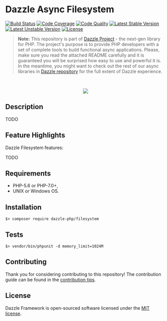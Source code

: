 # Dazzle Async Filesystem

[![Build Status](https://travis-ci.org/dazzle-php/filesystem.svg)](https://travis-ci.org/dazzle-php/filesystem)
[![Code Coverage](https://scrutinizer-ci.com/g/dazzle-php/filesystem/badges/coverage.png?b=master)](https://scrutinizer-ci.com/g/dazzle-php/filesystem/?branch=master)
[![Code Quality](https://scrutinizer-ci.com/g/dazzle-php/filesystem/badges/quality-score.png?b=master)](https://scrutinizer-ci.com/g/dazzle-php/filesystem/?branch=master)
[![Latest Stable Version](https://poser.pugx.org/dazzle-php/filesystem/v/stable)](https://packagist.org/packages/dazzle-php/filesystem) 
[![Latest Unstable Version](https://poser.pugx.org/dazzle-php/filesystem/v/unstable)](https://packagist.org/packages/dazzle-php/filesystem) 
[![License](https://poser.pugx.org/dazzle-php/filesystem/license)](https://packagist.org/packages/dazzle-php/filesystem/license)

> **Note:** This repository is part of [Dazzle Project](https://github.com/dazzle-php/dazzle) - the next-gen library for PHP. The project's purpose is to provide PHP developers with a set of complete tools to build functional async applications. Please, make sure you read the attached README carefully and it is guaranteed you will be surprised how easy to use and powerful it is. In the meantime, you might want to check out the rest of our async libraries in [Dazzle repository](https://github.com/dazzle-php) for the full extent of Dazzle experience.

<br>
<p align="center">
<img src="https://avatars0.githubusercontent.com/u/29509136?v=3&s=150" />
</p>

## Description

TODO

## Feature Highlights

Dazzle Filesystem features:

TODO

## Requirements

* PHP-5.6 or PHP-7.0+,
* UNIX or Windows OS.

## Installation

```
$> composer require dazzle-php/filesystem
```

## Tests

```
$> vendor/bin/phpunit -d memory_limit=1024M
```

## Contributing

Thank you for considering contributing to this repository! The contribution guide can be found in the [contribution tips][1].

## License

Dazzle Framework is open-sourced software licensed under the [MIT license][2].

[1]: https://github.com/dazzle-php/filesystem/blob/master/CONTRIBUTING.md
[2]: http://opensource.org/licenses/MIT
